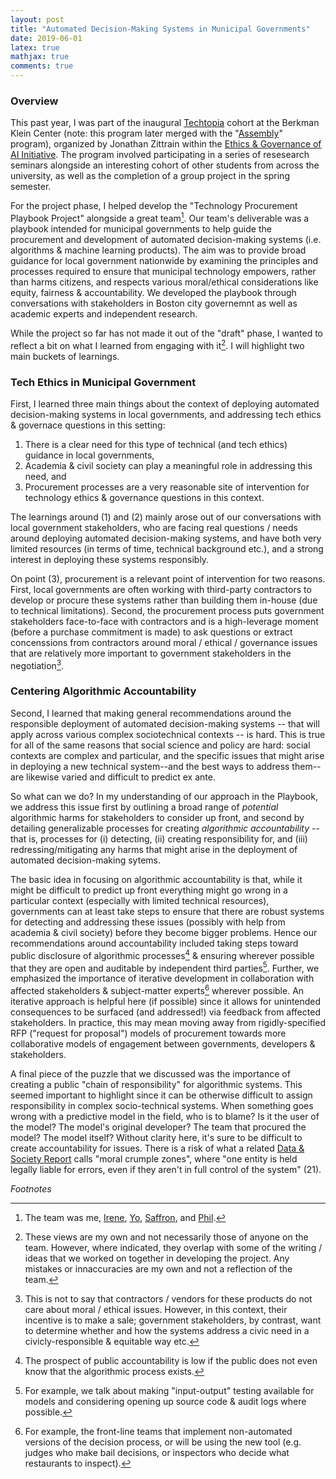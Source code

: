```yaml
---
layout: post 
title: "Automated Decision-Making Systems in Municipal Governments" 
date: 2019-06-01
latex: true 
mathjax: true
comments: true
---
```


### Overview

This past year, I was part of the inaugural [Techtopia](https://cyber.harvard.edu/projects/techtopia) cohort at the Berkman Klein Center (note: this program later merged with the "[Assembly](https://www.berkmankleinassembly.org/)" program), organized by Jonathan Zittrain within the [Ethics & Governance of AI Initiative](https://cyber.harvard.edu/topics/ethics-and-governance-ai). The program involved participating in a series of resesearch seminars alongside an interesting cohort of other students from across the university, as well as the completion of a group project in the spring semester. 

For the project phase, I helped develop the "Technology Procurement Playbook Project" alongside a great team[^1]. Our team's deliverable was a playbook intended for municipal governments to help guide the procurement and development of automated decision-making systems (i.e. algorithms & machine learning products). The aim was to provide broad guidance for local government nationwide by examining the principles and processes required to ensure that municipal technology empowers, rather than harms citizens, and respects various moral/ethical considerations like equity, fairness & accountability. We developed the playbook through conversations with stakeholders in Boston city governemnt as well as academic experts and independent research. 

While the project so far has not made it out of the "draft" phase, I wanted to reflect a bit on what I learned from engaging with it[^2]. I will highlight two main buckets of learnings. 

### Tech Ethics in Municipal Government

First, I learned three main things about the context of deploying automated decision-making systems in local governments, and addressing tech ethics & governace questions in this setting:

1. There is a clear need for this type of technical (and tech ethics) guidance in local governments, 
2. Academia & civil society can play a meaningful role in addressing this need, and 
3. Procurement processes are a very reasonable site of intervention for technology ethics & governance questions in this context. 

The learnings around (1) and (2) mainly arose out of our conversations with local government stakeholders, who are facing real questions / needs around deploying automated decision-making systems, and have both very limited resources (in terms of time, technical background etc.), and a strong interest in deploying these systems responsibly. 

On point (3), procurement is a relevant point of intervention for two reasons. First, local governments are often working with third-party contractors to develop or procure these systems rather than building them in-house (due to technical limitations). Second, the procurement process puts government stakeholders face-to-face with contractors and is a high-leverage moment (before a purchase commitment is made) to ask questions or extract concenssions from contractors around moral / ethical / governance issues that are relatively more important to government stakeholders in the negotiation[^3].

### Centering Algorithmic Accountability

Second, I learned that making general recommendations around the responsible deployment of automated decision-making systems -- that will apply across various complex sociotechnical contexts -- is hard. This is true for all of the same reasons that social science and policy are hard: social contexts are complex and particular, and the specific issues that might arise in deploying a new technical system--and the best ways to address them--are likewise varied and difficult to predict ex ante. 

So what can we do? In my understanding of our approach in the Playbook, we address this issue first by outlining a broad range of *potential* algorithmic harms for stakeholders to consider up front, and second by detailing generalizable processes for creating *algorithmic accountability* -- that is, processes for (i) detecting, (ii) creating responsibility for, and (iii) redressing/mitigating any harms that might arise in the deployment of automated decision-making sytems. 

The basic idea in focusing on algorithmic accountability is that, while it might be difficult to predict up front everything might go wrong in a particular context (especially with limited technical resources), governments can at least take steps to ensure that there are robust systems for detecting and addressing these issues (possibly with help from academia & civil society) before they become bigger problems. Hence our recommendations around accountability included taking steps toward public disclosure of algorithmic processes[^4] & ensuring wherever possible that they are open and auditable by independent third parties[^5]. Further, we emphasized the importance of iterative development in collaboration with affected stakeholders & subject-matter experts[^6] wherever possible. An iterative approach is helpful here (if possible) since it allows for unintended consequences to be surfaced (and addressed!) via feedback from affected stakeholders. In practice, this may mean moving away from rigidly-specified RFP ("request for proposal") models of procurement towards more collaborative models of engagement between governments, developers & stakeholders. 

A final piece of the puzzle that we discussed was the importance of creating a public "chain of responsibility" for algorithmic systems. This seemed important to highlight since it can be otherwise difficult to assign responsibility in complex socio-technical systems. When something goes wrong with a predictive model in the field, who is to blame? Is it the user of the model? The model's original developer? The team that procured the model? The model itself? Without clarity here, it's sure to be difficult to create accountability for issues. There is a risk of what a related [Data & Society Report](https://datasociety.net/wp-content/uploads/2019/09/DandS_Algorithmic_Accountability.pdf) calls "moral crumple zones", where "one entity is held legally liable for errors, even if they aren't in full control of the system" (21). 

_Footnotes_

[^1]: The team was me, [Irene](https://www.irenesolaiman.com/), [Yo](https://yonadavshavit.com/), [Saffron](https://saffronhuang.com/), and [Phil](https://www.linkedin.com/in/philip-chertoff-75366352/). 

[^2]: These views are my own and not necessarily those of anyone on the team. However, where indicated, they overlap with some of the writing / ideas that we worked on together in developing the project. Any mistakes or innaccuracies are my own and not a reflection of the team. 

[^3]: This is not to say that contractors / vendors for these products do not care about moral / ethical issues. However, in this context, their incentive is to make a sale; government stakeholders, by contrast, want to determine whether and how the systems address a civic need in a civicly-responsible & equitable way etc. 

[^4]: The prospect of public accountability is low if the public does not even know that the algorithmic process exists. 

[^5]: For example, we talk about making "input-output" testing available for models and considering opening up source code & audit logs where possible. 

[^6]: For example, the front-line teams that implement non-automated versions of the decision process, or will be using the new tool (e.g. judges who make bail decisions, or inspectors who decide what restaurants to inspect). 